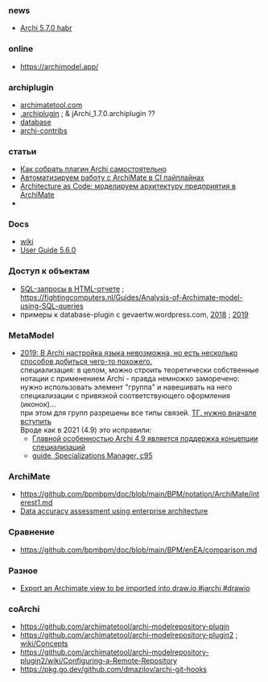 ### news
- [Archi 5.7.0 habr](https://habr.com/ru/news/951196/)
### online
- https://archimodel.app/
### archiplugin
- [archimatetool.com](https://www.archimatetool.com/plugins/)
- [.archiplugin](https://github.com/manusasi/web?ysclid=mc2vx9olpk844575136) ; & jArchi_1.7.0.archiplugin ??
- [database](https://github.com/archi-contribs/database-plugin)  
- [archi-contribs](https://github.com/orgs/archi-contribs/repositories?type=all)

### статьи
- [Как собрать плагин Archi самостоятельно](https://habr.com/ru/articles/956082/)
- [Автоматизируем работу с ArchiMate в CI пайплайнах](https://habr.com/ru/articles/583314/)
- [Architecture as Code: моделируем архитектуру предприятия в ArchiMate](https://habr.com/ru/companies/otus/articles/885594/)
- 
### Docs
- [wiki](https://github.com/archimatetool/archi/wiki)
- [User Guide 5.6.0](https://www.archimatetool.com/downloads/archi/Archi%20User%20Guide.pdf)

### Доступ к объектам
- [SQL-запросы в HTML-отчете](https://github.com/archimatetool/archi/wiki/SQL-queries-in-the-HTML-report) ; https://fightingcomputers.nl/Guides/Analysis-of-Archimate-model-using-SQL-queries
- примеры к database-plugin с gevaertw.wordpress.com, [2018](https://gevaertw.wordpress.com/2018/12/10/querying-the-archi-db-to-get-relations/) ; [2019](https://gevaertw.wordpress.com/2019/08/09/generating-sql-queries-for-the-archi-database/)

### MetaModel
- [2019: В Archi настройка языка невозможна, но есть несколько способов добиться чего-то похожего.](https://github.com/archimatetool/archi/wiki/ArchiMate-language-customization-in-Archi)  
специализация:  в целом, можно строить теоретически собственные нотации с применением Archi - правда немножко заморечено:  
нужно использовать элемент "группа" и навешивать на него специализации с привязкой соответствующего оформления (иконок)...   
при этом для групп разрешены все типы связей. [ТГ, нужно вначале вступить](https://t.me/c/1304614627/29136)  
Вроде как в 2021 (4.9) это исправили: 
  - [Главной особенностью Archi 4.9 является поддержка концепции специализаций](https://www.archimatetool.com/blog/2021/10/12/archi-4-9/)
  - [guide, Specializations Manager, c95](https://www.archimatetool.com/downloads/archi/Archi%20User%20Guide.pdf#page=95)

### ArchiMate
- https://github.com/bpmbpm/doc/blob/main/BPM/notation/ArchiMate/interest1.md
- [Data accuracy assessment using enterprise architecture](https://www.researchgate.net/publication/220478871_Data_accuracy_assessment_using_enterprise_architecture)  

### Сравнение
- https://github.com/bpmbpm/doc/blob/main/BPM/enEA/comparison.md
### Разное
- [Export an Archimate view to be imported into draw.io #jarchi #drawio](https://gist.github.com/pmduque/68a6fd0f23112fe27392833f4de0b6e5)
### coArchi
- https://github.com/archimatetool/archi-modelrepository-plugin
- https://github.com/archimatetool/archi-modelrepository-plugin2 ; [wiki/Concepts](https://github.com/archimatetool/archi-modelrepository-plugin2/wiki/Concepts)
- https://github.com/archimatetool/archi-modelrepository-plugin2/wiki/Configuring-a-Remote-Repository
- https://pkg.go.dev/github.com/dmazilov/archi-git-hooks
